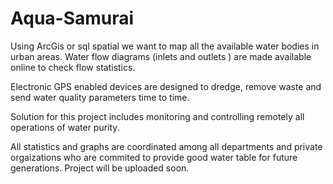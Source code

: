 # Aqua-Samurai
Using ArcGis or sql spatial we want to map all the available water bodies in urban areas. Water flow diagrams (inlets and outlets ) are made available  online to check flow statistics.

Electronic GPS enabled devices are designed to dredge, remove waste and send water quality parameters time to time.

Solution for this project includes monitoring and controlling remotely all operations of water  purity.

All statistics and graphs are coordinated among all departments and private orgaizations who are commited to provide good water table for future generations.
Project will be uploaded  soon.

